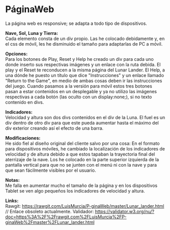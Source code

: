 # PáginaWeb
La página web es responsive; se adapta a todo tipo de dispositivos.  

**Nave, Sol, Luna y Tierra:**  
Cada elemento consta de un div propio.
Las he colocado debidamente y, en el css de móvil, les he disminuido el tamaño para adaptarlas de PC a móvil.

**Opciones:**  
Para los botones de Play, Reset y Help he creado un div para cada uno donde inserto sus respectivas imágenes y un enlace con la ruta debida. El play y el Reset te reconducen a la misma página del Lunar Lander. El Help, a una dónde he puesto un título que dice "Instrucciones" y un enlace llamado "Return to the Game", en medio de ambas cosas deben ir las instrucciones del juego.
Cuando  pasamos a la versión para móvil estos tres botones pasan a estar contenidos en un desplegable y ya no utilizo las imágenes respectivas a cada botón (las oculto con un display:none;), si no texto contenido en divs.

**Indicadores:**  
Velocidad y altura son dos divs contenidos en el div de la Luna. El fuel es un div dentro de otro div para que este pueda aumentar hasta el máximo del div exterior creando así el efecto de una barra.

**Modificaciones:**  
He sido fiel al diseño original del cliente salvo por una cosa:
En el formato para dispositivos móviles, he cambiado la localización de los indicadores de velocidad y de altura debido a que estos tapaban la trayectoria final del aterrizaje de la nave. Los he colocado en la parte superior izquierda de la pantalla vertical para que no se junten con el menú ni con la nave y para que sean fácilmente visibles por el usuario.

**Notas:**  
Me falla en aumentar mucho el tamaño de la página y en los dispositivos Tablet se ven algo pequeños los indicadores de velocidad y altura.

**Links:**  
Rawgit: https://rawgit.com/LuisMurcia/P-ginaWeb/master/Lunar_lander.html  // Enlace obsoleto actualmente.
Validador: https://validator.w3.org/nu/?doc=https%3A%2F%2Frawgit.com%2FLuisMurcia%2FP-ginaWeb%2Fmaster%2FLunar_lander.html

